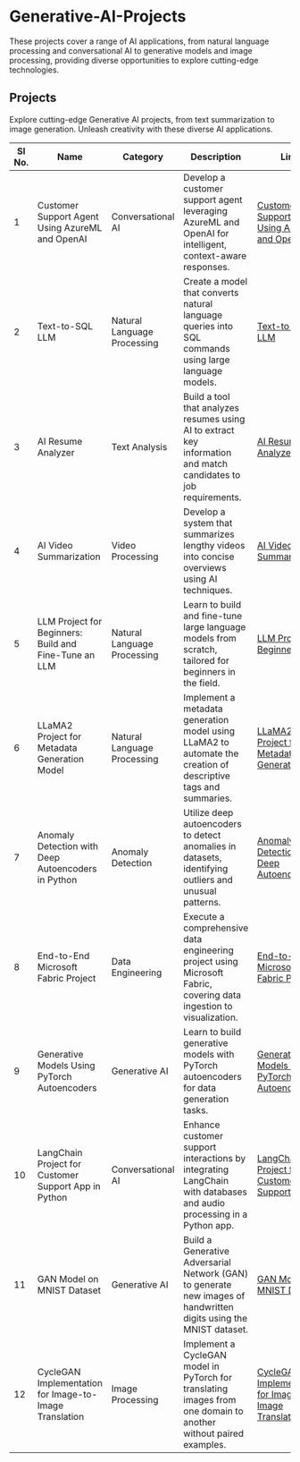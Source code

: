 # Generative-AI-Projects
These projects cover a range of AI applications, from natural language processing and conversational AI to generative models and image processing, providing diverse opportunities to explore cutting-edge technologies.

## Projects
Explore cutting-edge Generative AI projects, from text summarization to image generation. Unleash creativity with these diverse AI applications.

| Sl No. | Name                                                                                               | Category                     | Description                                                                                                               | Link                                                                                               |
|--------|----------------------------------------------------------------------------------------------------|------------------------------|---------------------------------------------------------------------------------------------------------------------------|----------------------------------------------------------------------------------------------------|
| 1      | Customer Support Agent Using AzureML and OpenAI                                                    | Conversational AI            | Develop a customer support agent leveraging AzureML and OpenAI for intelligent, context-aware responses.                  | [Customer Support Agent Using AzureML and OpenAI](https://www.projectpro.io/project-use-case/customer-support-agent-using-azureml-and-openai) |
| 2      | Text-to-SQL LLM                                                                                    | Natural Language Processing  | Create a model that converts natural language queries into SQL commands using large language models.                      | [Text-to-SQL LLM](https://www.projectpro.io/project-use-case/text-2-sql-llm) |
| 3      | AI Resume Analyzer                                                                                 | Text Analysis                | Build a tool that analyzes resumes using AI to extract key information and match candidates to job requirements.           | [AI Resume Analyzer](https://www.projectpro.io/project-use-case/ai-resume-analyzer-project-with-source-code) |
| 4      | AI Video Summarization                                                                             | Video Processing             | Develop a system that summarizes lengthy videos into concise overviews using AI techniques.                               | [AI Video Summarization](https://www.projectpro.io/project-use-case/ai-video-summarization-project) |
| 5      | LLM Project for Beginners: Build and Fine-Tune an LLM                                              | Natural Language Processing  | Learn to build and fine-tune large language models from scratch, tailored for beginners in the field.                     | [LLM Project for Beginners](https://www.projectpro.io/project-use-case/llm-project-for-beginners-to-build-and-fine-tune-an-llm) |
| 6      | LLaMA2 Project for Metadata Generation Model                                                       | Natural Language Processing  | Implement a metadata generation model using LLaMA2 to automate the creation of descriptive tags and summaries.             | [LLaMA2 Project for Metadata Generation](https://www.projectpro.io/project-use-case/llama2-project-for-metadata-generation-model) |
| 7      | Anomaly Detection with Deep Autoencoders in Python                                                 | Anomaly Detection            | Utilize deep autoencoders to detect anomalies in datasets, identifying outliers and unusual patterns.                     | [Anomaly Detection with Deep Autoencoders](https://www.projectpro.io/project-use-case/anomaly-detection-with-deep-autoencoders-python) |
| 8      | End-to-End Microsoft Fabric Project                                                                | Data Engineering             | Execute a comprehensive data engineering project using Microsoft Fabric, covering data ingestion to visualization.         | [End-to-End Microsoft Fabric Project](https://www.projectpro.io/project-use-case/end-to-end-microsoft-fabric-project) |
| 9      | Generative Models Using PyTorch Autoencoders                                                       | Generative AI                | Learn to build generative models with PyTorch autoencoders for data generation tasks.                                     | [Generative Models Using PyTorch Autoencoders](https://www.projectpro.io/project-use-case/generative-models-using-pytorch-autoencoders) |
| 10     | LangChain Project for Customer Support App in Python                                               | Conversational AI            | Enhance customer support interactions by integrating LangChain with databases and audio processing in a Python app.        | [LangChain Project for Customer Support App](https://www.projectpro.io/project-use-case/langchain-project-for-customer-support-app-in-python) |
| 11     | GAN Model on MNIST Dataset                                                                         | Generative AI                | Build a Generative Adversarial Network (GAN) to generate new images of handwritten digits using the MNIST dataset.         | [GAN Model on MNIST Dataset](https://www.projectpro.io/project-use-case/gan-mnist-pytorch) |
| 12     | CycleGAN Implementation for Image-to-Image Translation                                             | Image Processing             | Implement a CycleGAN model in PyTorch for translating images from one domain to another without paired examples.           | [CycleGAN Implementation for Image-to-Image Translation](https://www.projectpro.io/project-use-case/cyclegan-implementation-pytorch-for-image-to-image-translation) |
